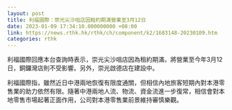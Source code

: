 ```yaml
---
layout: post
title: 利福國際：崇光尖沙咀店因租約期滿營業至3月12日
date: 2023-01-09 17:34:10.000000000 +08:00
link: https://news.rthk.hk/rthk/ch/component/k2/1683148-20230109.htm
categories: rthk
---
```


利福國際回應本台查詢時表示，崇光尖沙咀店因為租約期滿，將營業至今年3月12日，銅鑼灣店則不受影響。另外，崇光啟德店在建設中。

利福國際指，雖然近日中港兩地恢復有限度通關，但相信內地旅客短期內對本港零售業的助力依然有限。隨著中港兩地人流、物流、資金流進一步復常，相信會對本地零售市場起著正面作用，公司對本港零售業前景維持審慎樂觀。
